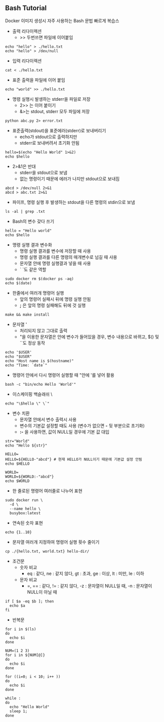 ## Bash Tutorial
Docker 이미지 생성시 자주 사용하는 Bash 문법 빠르게 복습스

- 출력 리다이렉션
  - \>\> 두번쓰면 파일에 이어붙임
```
echo "hello" > ./hello.txt
echo "hello" > /dev/null
```
- 입력 리다이렉션
```
cat < ./hello.txt
```
- 표준 출력을 파일에 이어 붙임
```
echo "world" >> ./hello.txt
```
- 명령 실행시 발생하는 stderr을 파일로 저장
  - 2>> 는 이어 붙이기
  - &>는 stdout, stderr 모두 파일에 저장
```
python abc.py 2> error.txt
```
- 표준출력(stdout)을 표준에러(stderr)로 보내버리기
  - echo가 stdout으로 출력하지만
  - stderr로 보내버려서 초기화 안됨
```
hello=$(echo "Hello World" 1>&2)
echo $hello
```
- 2>&1은 반대
  - stderr을 stdout으로 보냄
  - 없는 명령이기 때문에 에러가 나지만 stdout으로 보내짐
```
abcd > /dev/null 2>&1
abcd > abc.txt 2>&1
```
- 파이프, 명령 실행 후 발생하는 stdout을 다른 명령의 stdin으로 보냄
```
ls -al | grep .txt
```
- Bash의 변수 갖다 쓰기
```
hello = "Hello world"
echo $hello
```
- 명령 실행 결과 변수화
  - 명령 실행 결과를 변수에 저장할 때 사용
  - 명령 실행 결과를 다른 명령의 매개변수로 넘길 때 사용
  - 문자열 안에 명령 실행결과 넣을 때 사용
  - \` \`도 같은 역할
```
sudo docker rm $(docker ps -aq)
echo $(date)
```
- 한줄에서 여러개 명령어 실행
  - 앞의 명령어 실패시 뒤에 명령 실행 안됨
  - **;** 은 앞의 명령 실패해도 뒤에 것 실행
```
make && make install
```
- 문자열 '
  - 처리되지 않고 그대로 출력
  - "을 이용한 문자열은 안에 변수가 들어있을 경우, 변수 내용으로 바뀌고, $() 및 \`\`도 정상 동작
```
echo '$USER'
echo "$USER"
echo "Host name is $(hostname)"
echo "Time: `date`"
```
- 명령어 안에서 다시 명령어 실행할 때 "안에 '를 넣어 활용
```
bash -c "bin/echo Hello 'World'"
```
- 이스케이핑 백슬래쉬 \\
```
echo "\$hello \" \`"
```
- 변수 치환
  - 문자열 안에서 변수 출력시 사용
  - 변수의 기본값 설정할 때도 사용 (변수가 없으면 **-** 뒷 부분으로 초기화)
  - **:-** 을 사용하면, 값이 NULL일 경우에 기본 값 대입
```
str="World"
echo "Hello ${str}"

HELLO=
HELLO=${HELLO-"abcd"} # 현재 HELLO가 NULL이기 때문에 기본값 설정 안됨
echo $HELLO

WORLD=
WORLD=${WORLD:-"abcd"}
echo $WORLD
```
- 한 줄로된 명령어 여러줄로 나누어 표현
```
sudo docker run \
  -d \
  --name hello \
  busybox:latest
```
- 연속된 숫자 표현
```
echo {1..10}
```
- 문자열 여러개 지정하여 명령어 실행 횟수 줄이기
```
cp ./{hello.txt, world.txt} hello-dir/
```
- 조건문
  - 숫자 비교
    - eq : 같다, ne : 같지 않다, gt : 초과, ge : 이상, lt : 미만, le : 이하
  - 문자 비교
    - =, == : 같다, != : 같지 않다, -z : 문자열이 NULL일 때, -n : 문자열이 NULL이 아닐 때
```
if [ $a -eq $b ]; then
  echo $a
fi
```
- 반복문
```
for i in $(ls)
do
  echo $i
done 

NUM=(1 2 3)
for i in ${NUM[@]}
do 
  echo $i
done

for ((i=0; i < 10; i++ ))
do
  echo $i
done

while :
do
  echo "Hello World"
  sleep 1;
done
```
